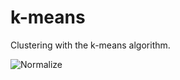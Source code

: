 # k-means
Clustering with the k-means algorithm.

![Normalize](https://user-images.githubusercontent.com/105740666/168874077-144d2c63-9741-4a79-9449-4b568105f837.PNG)
